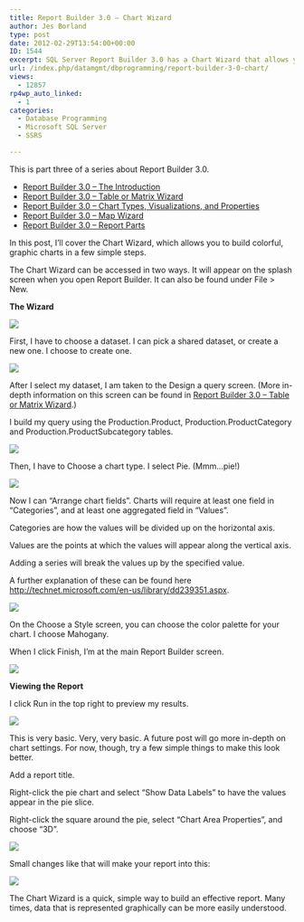 ```yaml
---
title: Report Builder 3.0 – Chart Wizard
author: Jes Borland
type: post
date: 2012-02-29T13:54:00+00:00
ID: 1544
excerpt: SQL Server Report Builder 3.0 has a Chart Wizard that allows you to build colorful, graphic charts in a few simple steps.
url: /index.php/datamgmt/dbprogramming/report-builder-3-0-chart/
views:
  - 12857
rp4wp_auto_linked:
  - 1
categories:
  - Database Programming
  - Microsoft SQL Server
  - SSRS

---
```

This is part three of a series about Report Builder 3.0.

  * <a title="Report Builder 3.0 – The Introduction" href="/index.php/datamgmt/dbprogramming/report-builder-3-0-the/" target="_blank">Report Builder 3.0 – The Introduction</a>
  * <a title="Report Builder 3.0 – Table or Matrix Wizard" href="/index.php/datamgmt/dbprogramming/report-builder-3-0-table/" target="_blank">Report Builder 3.0 &#8211; Table or Matrix Wizard</a>
  * <a title="Report Builder 3.0 – Table or Matrix Wizard" href="/index.php/datamgmt/dbprogramming/report-builder-3-0-table/" target="_blank">Report Builder 3.0 – Chart Types, Visualizations, and Properties</a>
  * <a title="Report Builder 3.0 – Map Wizard" href="/index.php/datamgmt/dbprogramming/report-builder-3-0-map/" target="_blank">Report Builder 3.0 – Map Wizard</a>
  * <a title="Report Builder 3.0 – Report Parts" href="/index.php/datamgmt/dbprogramming/mssqlserver/report-builder-3-0-report/" target="_blank">Report Builder 3.0 – Report Parts</a>

In this post, I&#8217;ll cover the Chart Wizard, which allows you to build colorful, graphic charts in a few simple steps.

The Chart Wizard can be accessed in two ways. It will appear on the splash screen when you open Report Builder. It can also be found under File > New.

**The Wizard** 

![][1]

First, I have to choose a dataset. I can pick a shared dataset, or create a new one. I choose to create one.

![][2]

After I select my dataset, I am taken to the Design a query screen. (More in-depth information on this screen can be found in [Report Builder 3.0 &#8211; Table or Matrix Wizard][3].)

I build my query using the Production.Product, Production.ProductCategory and Production.ProductSubcategory tables.

![][4]

Then, I have to Choose a chart type. I select Pie. (Mmm…pie!)

![][5]

Now I can “Arrange chart fields”. Charts will require at least one field in “Categories”, and at least one aggregated field in “Values”.

Categories are how the values will be divided up on the horizontal axis.

Values are the points at which the values will appear along the vertical axis.

Adding a series will break the values up by the specified value.

A further explanation of these can be found here <http://technet.microsoft.com/en-us/library/dd239351.aspx>.

![][6]

On the Choose a Style screen, you can choose the color palette for your chart. I choose Mahogany.

When I click Finish, I’m at the main Report Builder screen.

![][7]

**Viewing the Report** 

I click Run in the top right to preview my results.

![][8]

This is very basic. Very, very basic. A future post will go more in-depth on chart settings. For now, though, try a few simple things to make this look better.

Add a report title.

Right-click the pie chart and select “Show Data Labels” to have the values appear in the pie slice.

Right-click the square around the pie, select “Chart Area Properties”, and choose “3D”.

![][9]

Small changes like that will make your report into this:

![][10]

The Chart Wizard is a quick, simple way to build an effective report. Many times, data that is represented graphically can be more easily understood.

 [1]: /wp-content/uploads/users/grrlgeek/RB3ChartWiz1.JPG?mtime=1330529209
 [2]: /wp-content/uploads/users/grrlgeek/RB3ChartWiz2.JPG?mtime=1330529210
 [3]: /index.php/DataMgmt/ssrs/report-builder-3-0-table
 [4]: /wp-content/uploads/users/grrlgeek/RB3ChartWiz3.JPG?mtime=1330529210
 [5]: /wp-content/uploads/users/grrlgeek/RB3ChartWiz4-1.JPG?mtime=1330529211
 [6]: /wp-content/uploads/users/grrlgeek/RB3ChartWiz5.JPG?mtime=1330529212
 [7]: /wp-content/uploads/users/grrlgeek/RB3ChartWiz6.JPG?mtime=1330529212
 [8]: /wp-content/uploads/users/grrlgeek/RB3ChartWiz7.JPG?mtime=1330529213
 [9]: /wp-content/uploads/users/grrlgeek/RB3ChartWiz8.JPG?mtime=1330529214
 [10]: /wp-content/uploads/users/grrlgeek/RB3ChartWiz9.JPG?mtime=1330529215